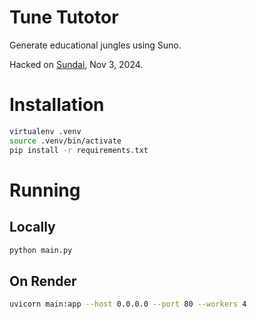 # Tune Tutotor

Generate educational jungles using Suno.

Hacked on [Sundai](https://sundai.club), Nov 3, 2024.

# Installation

```bash
virtualenv .venv
source .venv/bin/activate
pip install -r requirements.txt
```

# Running 

## Locally

```bash
python main.py
```

## On Render
```bash
uvicorn main:app --host 0.0.0.0 --port 80 --workers 4
```